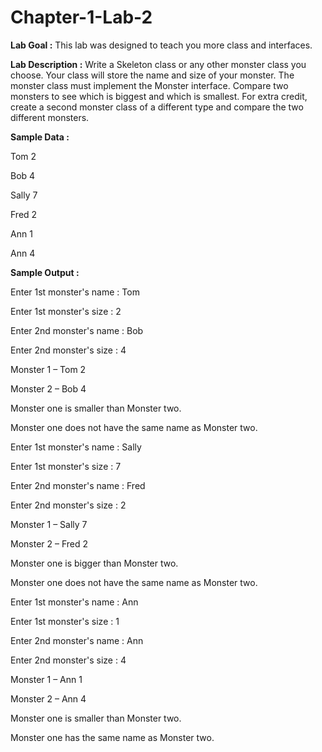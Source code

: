# Chapter-1-Lab-2

**Lab Goal :** This lab was designed to teach you more class and interfaces.

**Lab Description :** Write a Skeleton class or any other monster class you choose. Your class will store the name and size of your monster. The monster class must implement the Monster interface. Compare two monsters to see which is biggest and which is smallest. For extra credit, create a second monster class of a different type and compare the two different monsters.  

  

**Sample Data :** 

Tom 2

Bob 4

Sally 7

Fred 2

Ann 1

Ann 4

**Sample Output :** 

Enter 1st monster's name : Tom

Enter 1st monster's size : 2

Enter 2nd monster's name : Bob

Enter 2nd monster's size : 4

Monster 1 – Tom 2

Monster 2 – Bob 4

Monster one is smaller than Monster two.

Monster one does not have the same name as Monster two.

Enter 1st monster's name : Sally

Enter 1st monster's size : 7

Enter 2nd monster's name : Fred

Enter 2nd monster's size : 2

Monster 1 – Sally 7

Monster 2 – Fred 2

Monster one is bigger than Monster two.

Monster one does not have the same name as Monster two.

Enter 1st monster's name : Ann

Enter 1st monster's size : 1

Enter 2nd monster's name : Ann

Enter 2nd monster's size : 4

Monster 1 – Ann 1

Monster 2 – Ann 4

Monster one is smaller than Monster two.

Monster one has the same name as Monster two.
